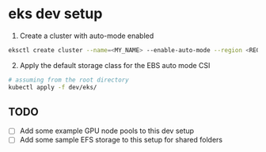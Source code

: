 # eks dev setup

1. Create a cluster with auto-mode enabled
```bash
eksctl create cluster --name=<MY_NAME> --enable-auto-mode --region <REGION>
```

2. Apply the default storage class for the EBS auto mode CSI

```bash
# assuming from the root directory
kubectl apply -f dev/eks/
```

## TODO
- [ ] Add some example GPU node pools to this dev setup
- [ ] Add some sample EFS storage to this setup for shared folders
